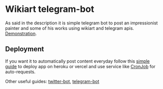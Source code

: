 # Wikiart telegram-bot
As said in the description it is simple telegram bot to post an impressionist painter and some of his works using wikiart and telegram apis. [Demonstration](https://t.me/impressionism_twice_a_day).
## Deployment
If you want it to automatically post content everyday follow this [simple guide](https://www.youtube.com/watch?v=x8hVoalU0MA) to deploy app on heroku or vercel and use service like [CronJob](https://cron-job.org/en/) for auto-requests.

Other useful guides: [twitter-bot](https://funsizeathlete.medium.com/my-first-twitter-bot-using-python-and-heroku-e3ef83578f58), [telegram-bot](https://pub.towardsai.net/build-deploy-a-python-bot-with-short-term-and-long-term-memory-a3f1cd6254b8) 

